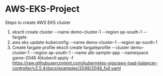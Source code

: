 # AWS-EKS-Project
Steps to create AWS EKS cluster
1) eksctl create cluster --name demo-cluster-1 --region ap-south-1 --fargate
2) aws eks update-kubeconfig --name demo-cluster-1 --region ap-south-1
3) Create fargate profile
   eksctl create fargateprofile --cluster demo-cluster-1 --region ap-south-1 --name alb-sample-app --namespace game-2048
4)kubectl apply -f https://raw.githubusercontent.com/kubernetes-sigs/aws-load-balancer-controller/v2.5.4/docs/examples/2048/2048_full.yaml
